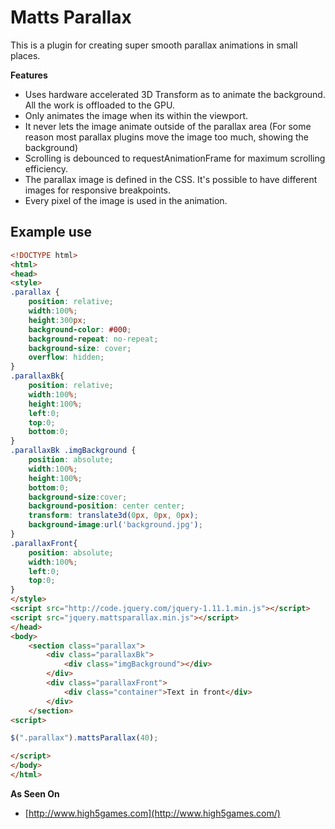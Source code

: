 # Matts Parallax

This is a plugin for creating super smooth parallax animations in small places.

**Features**

* Uses hardware accelerated 3D Transform as to animate the background. All the work is offloaded to the GPU.
* Only animates the image when its within the viewport.
* It never lets the image animate outside of the parallax area (For some reason most parallax plugins move the image too much, showing the background)
* Scrolling is debounced to requestAnimationFrame for maximum scrolling efficiency. 
* The parallax image is defined in the CSS. It's possible to have different images for responsive breakpoints.
* Every pixel of the image is used in the animation. 

## Example use

```html
<!DOCTYPE html>
<html>
<head>
<style>
.parallax {
	position: relative;
	width:100%;
	height:300px;
	background-color: #000;
	background-repeat: no-repeat;
	background-size: cover;
	overflow: hidden;
}
.parallaxBk{
	position: relative;
	width:100%;
	height:100%;
	left:0;
	top:0;
	bottom:0;
}
.parallaxBk .imgBackground {
	position: absolute;
	width:100%;
	height:100%;
	bottom:0;
	background-size:cover;
	background-position: center center;
	transform: translate3d(0px, 0px, 0px);
	background-image:url('background.jpg');
}
.parallaxFront{
	position: absolute;
	width:100%;	
	left:0;
	top:0;
}
</style>
<script src="http://code.jquery.com/jquery-1.11.1.min.js"></script>
<script src="jquery.mattsparallax.min.js"></script>
</head>
<body>
	<section class="parallax">
		<div class="parallaxBk">
			<div class="imgBackground"></div>
		</div>
		<div class="parallaxFront">
			<div class="container">Text in front</div>
		</div>
	</section>
<script>

$(".parallax").mattsParallax(40);

</script>
</body>
</html>
```

**As Seen On**

* [http://www.high5games.com](http://www.high5games.com/)

